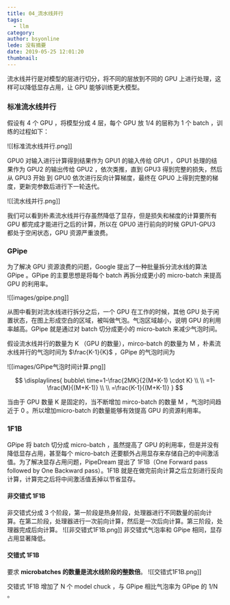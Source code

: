 ```yaml
---
title: 04_流水线并行
tags:
  - llm
category: 
author: bsyonline
lede: 没有摘要
date: 2019-05-25 12:01:20
thumbnail:
---
```



流水线并行是对模型的层进行切分，将不同的层放到不同的 GPU 上进行处理，这样可以降低显存占用，让 GPU 能够训练更大模型。

### 标准流水线并行

假设有 4 个 GPU ，将模型分成 4 层，每个 GPU 放 1/4 的层称为 1 个 batch ，训练的过程如下：

![[标准流水线并行.png]]

GPU0 对输入进行计算得到结果作为 GPU1 的输入传给 GPU1 ，GPU1 处理的结果作为 GPU2 的输出传给 GPU2 ，依次类推，直到 GPU3 得到完整的损失，然后从 GPU3 开始 到 GPU0 依次进行反向计算梯度，最终在 GPU0 上得到完整的梯度，更新完参数后进行下一轮迭代。

![[流水线并行.png]]

我们可以看到朴素流水线并行存虽然降低了显存，但是损失和梯度的计算要所有 GPU 都完成才能进行之后的计算，所以在 GPU0 进行前向的时候 GPU1-GPU3 都处于空闲状态，GPU 资源严重浪费。

### GPipe

为了解决 GPU 资源浪费的问题，Google 提出了一种批量拆分流水线的算法 GPipe 。GPipe 的主要思想是将每个 batch 再拆分成更小的 micro-batch 来提高 GPU 的利用率。

![[images/gpipe.png]]

从图中看到对流水线进行拆分之后，一个 GPU 在工作的时候，其他 GPU 处于闲置状态，在图上形成空白的区域，被叫做气泡。气泡区域越小，说明 GPU 的利用率越高。GPipe 就是通过对 batch 切分成更小的 micro-batch 来减少气泡时间。

假设流水线并行的数量为 K （GPU 的数量），mirco-batch 的数量为 M ，朴素流水线并行的气泡时间为 $\frac{K-1}{K}$ ，GPipe 的气泡时间为

![[images/GPipe气泡时间计算.png]]

$$
\displaylines{
bubble\ time=1-\frac{2MK}{2(M+K-1) \cdot K} \\
\\
=1-\frac{M}{(M+K-1)} \\
\\
=\frac{K-1}{(M+K-1)}
}
$$

当由于 GPU 数量 K 是固定的，当不断增加 mirco-batch 的数量 M ，气泡时间趋近于 0 。所以增加micro-batch 的数量能够有效提高 GPU 的资源利用率。

### 1F1B

GPipe 将 batch 切分成 micro-batch ，虽然提高了 GPU 的利用率，但是并没有降低显存占用，甚至每个 micro-batch 还要额外占用显存来存储自己的中间激活值。为了解决显存占用问题，PipeDream 提出了 1F1B（One Forward pass followed by One Backward pass）。1F1B 就是在做完前向计算之后立刻进行反向计算，计算完之后将中间激活值丢掉以节省显存。

#### 非交错式 1F1B

非交错式分成 3 个阶段，第一阶段是热身阶段，处理器进行不同数量的前向计算。在第二阶段，处理器进行一次前向计算，然后是一次后向计算。第三阶段，处理器完成后向计算。
![[非交错式1F1B.png]]
非交错式气泡率和 GPipe 相同，显存占用显著降低。

#### 交错式 1F1B

要求 **microbatches 的数量是流水线阶段的整数倍**。
![[交错式1F1B.png]]

交错式 1F1B 增加了 N 个 model chuck ，与 GPipe 相比气泡率为 GPipe 的 1/N 。 